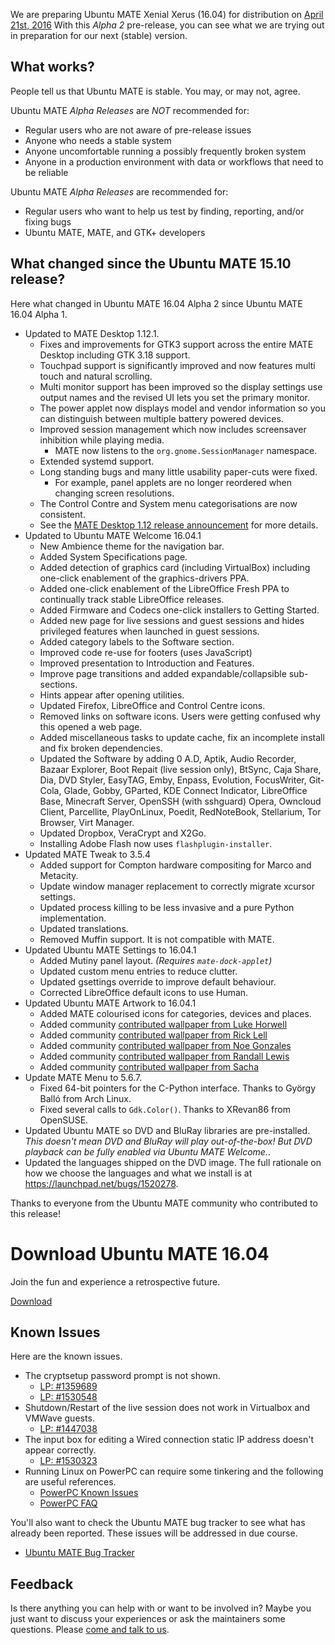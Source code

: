 <!--
.. title: Ubuntu MATE 16.04 Alpha 2
.. slug: ubuntu-mate-xenial-alpha2
.. date: 2016-01-28 12:00:00 UTC
.. tags: Ubuntu,MATE,Xenial,alpha2,draft
.. link:
.. description: Ubuntu MATE 16.04 (Xenial Xerus) LTS Alpha 2
.. type: text
.. author: Martin Wimpress
-->

We are preparing Ubuntu MATE Xenial Xerus (16.04) for distribution on
[April 21st, 2016](https://wiki.ubuntu.org/XenialXerus/ReleaseSchedule)
With this *Alpha 2* pre-release, you can see what we are trying out in
preparation for our next (stable) version.

## What works?

People tell us that Ubuntu MATE is stable. You may, or may not, agree.

Ubuntu MATE *Alpha Releases* are *NOT* recommended for:

  * Regular users who are not aware of pre-release issues
  * Anyone who needs a stable system
  * Anyone uncomfortable running a possibly frequently broken system
  * Anyone in a production environment with data or workflows that need to be reliable

Ubuntu MATE *Alpha Releases* are recommended for:

  * Regular users who want to help us test by finding, reporting, and/or fixing bugs
  * Ubuntu MATE, MATE, and GTK+ developers

## What changed since the Ubuntu MATE 15.10 release?

Here what changed in Ubuntu MATE 16.04 Alpha 2 since Ubuntu MATE 16.04 Alpha 1.

  * Updated to MATE Desktop 1.12.1.
    * Fixes and improvements for GTK3 support across the entire MATE Desktop including GTK 3.18 support.
    * Touchpad support is significantly improved and now features multi touch and natural scrolling.
    * Multi monitor support has been improved so the display settings use output names and the revised UI lets you set the primary monitor.
    * The power applet now displays model and vendor information so you can distinguish between multiple battery powered devices.
    * Improved session management which now includes screensaver inhibition while playing media.
      * MATE now listens to the `org.gnome.SessionManager` namespace.
    * Extended systemd support.
    * Long standing bugs and many little usability paper-cuts were fixed.
      * For example, panel applets are no longer reordered when changing screen resolutions.
    * The Control Contre and System menu categorisations are now consistent.
    * See the [MATE Desktop 1.12 release announcement](http://mate-desktop.org/blog/2015-11-05-mate-1-12-released/) for more details.
  * Updated to Ubuntu MATE Welcome 16.04.1
    * New Ambience theme for the navigation bar.
    * Added System Specifications page.
    * Added detection of graphics card (including VirtualBox)
    including one-click enablement of the graphics-drivers PPA.
    * Added one-click enablement of the LibreOffice Fresh PPA to continually
    track stable LibreOffice releases.
    * Added Firmware and Codecs one-click installers to Getting Started.
    * Added new page for live sessions and guest sessions and hides
    privileged features when launched in guest sessions.
    * Added category labels to the Software section.
    * Improved code re-use for footers (uses JavaScript)
    * Improved presentation to Introduction and Features.
    * Improve page transitions and added expandable/collapsible sub-sections.
    * Hints appear after opening utilities.
    * Updated Firefox, LibreOffice and Control Centre icons.
    * Removed links on software icons. Users were getting confused why
    this opened a web page.
    * Added miscellaneous tasks to update cache, fix an incomplete install
    and fix broken dependencies.
    * Updated the Software by adding 0 A.D, Aptik, Audio Recorder,
    Bazaar Explorer, Boot Repait (live session only), BtSync, Caja Share,
    Dia, DVD Styler, EasyTAG,
    Emby, Enpass, Evolution, FocusWriter, Git-Cola, Glade, Gobby,
    GParted, KDE Connect Indicator, LibreOffice Base, Minecraft Server,
    OpenSSH (with sshguard) Opera, Owncloud Client, Parcellite,
    PlayOnLinux, Poedit, RedNoteBook,
    Stellarium, Tor Browser, Virt Manager.
    * Updated Dropbox, VeraCrypt and X2Go.
    * Installing Adobe Flash now uses `flashplugin-installer`.
  * Updated MATE Tweak to 3.5.4
    * Added support for Compton hardware compositing for Marco and Metacity.
    * Update window manager replacement to correctly migrate xcursor settings.
    * Updated process killing to be less invasive and a pure Python implementation.
    * Updated translations.
    * Removed Muffin support. It is not compatible with MATE.
  * Updated Ubuntu MATE Settings to 16.04.1
    * Added Mutiny panel layout. *(Requires `mate-dock-applet`)*
    * Updated custom menu entries to reduce clutter.
    * Updated gsettings override to improve default behaviour.
    * Corrected LibreOffice default icons to use Human.
  * Updated Ubuntu MATE Artwork to 16.04.1
    * Added MATE colourised icons for categories, devices and places.
    * Added community [contributed wallpaper from Luke Horwell](https://ubuntu-mate.community/t/wallpaper-the-materix/3107)
    * Added community [contributed wallpaper from Rick Lell](https://ubuntu-mate.community/t/wallpaper-ubuntu-mate-greyscaled-wood/3199)
    * Added community [contributed wallpaper from Noe Gonzales](https://ubuntu-mate.community/t/sky-high-wallpaper-photos-licensed-cc-by-sa/3433)
    * Added community [contributed wallpaper from Randall Lewis](https://ubuntu-mate.community/t/wallpaper-solar-systemate-4-flavors-1920x1080/3354)
    * Added community [contributed wallpaper from Sacha](https://ubuntu-mate.community/t/wallpaper-some-parrots-and-an-island/3450)
  * Update MATE Menu to 5.6.7.
    * Fixed 64-bit pointers for the C-Python interface. Thanks to György Balló from Arch Linux.
    * Fixed several calls to `Gdk.Color()`. Thanks to XRevan86 from OpenSUSE.
  * Updated Ubuntu MATE so DVD and BluRay libraries are pre-installed. *This
  doesn't mean DVD and BluRay will play out-of-the-box! But
  DVD playback can be fully enabled via Ubuntu MATE Welcome.*.
  * Updated the languages shipped on the DVD image. The full rationale
  on how we choose the languages and what we install is at <https://launchpad.net/bugs/1520278>.

Thanks to everyone from the Ubuntu MATE community who contributed to
this release!

<div class="bs-component">
    <div class="jumbotron">
        <h1>Download Ubuntu MATE 16.04</h1>
        <p>Join the fun and experience a retrospective future.</p>
        <a href="/xenial/" class="btn btn-primary btn-lg">Download</a>
        </p>
    </div>
</div>

## Known Issues

Here are the known issues.

  * The cryptsetup password prompt is not shown.
    * [LP: #1359689](https://bugs.launchpad.net/bugs/1359689)
    * [LP: #1530548](https://bugs.launchpad.net/bugs/1530548)
  * Shutdown/Restart of the live session does not work in Virtualbox and VMWave guests.
    * [LP: #1447038](https://bugs.launchpad.net/bugs/1447038)
  * The input box for editing a Wired connection static IP address doesn't appear correctly.
    * [LP: #1530323](https://bugs.launchpad.net/bugs/1530323)
  * Running Linux on PowerPC can require some tinkering and the following are useful references.
    * [PowerPC Known Issues](https://wiki.ubuntu.com/PowerPCKnownIssues)
    * [PowerPC FAQ](https://wiki.ubuntu.com/PowerPCFAQ)

You'll also want to check the Ubuntu MATE bug tracker to see what has already
been reported. These issues will be addressed in due course.

  * [Ubuntu MATE Bug Tracker](https://bugs.launchpad.net/ubuntu-mate)

## Feedback

Is there anything you can help with or want to be involved in? Maybe you just
want to discuss your experiences or ask the maintainers some questions. Please
[come and talk to us](https://ubuntu-mate.community/).
